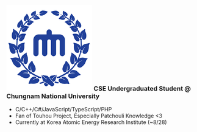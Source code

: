 ### ![](images.png) CSE Undergraduated Student @ Chungnam National University
* C/C++/C#/JavaScript/TypeScript/PHP
* Fan of Touhou Project, Especially Patchouli Knowledge <3
* Currently at Korea Atomic Energy Research Institute (~8/28)
